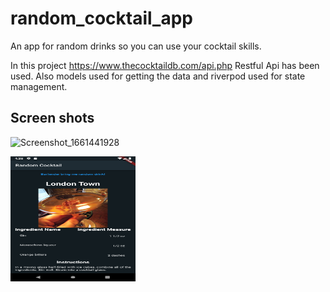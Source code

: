 # random_cocktail_app

An app for random drinks so you can use your cocktail skills.

In this project https://www.thecocktaildb.com/api.php Restful Api has been used. Also models used for getting the data and riverpod used for state management. 

## Screen shots 

![Screenshot_1661441928](https://user-images.githubusercontent.com/97615706/186709712-c85b2c08-00c3-4e66-9280-42e1de4e1f96.png)

<img src="assets\screenshot_1.png" width=200 height=200>